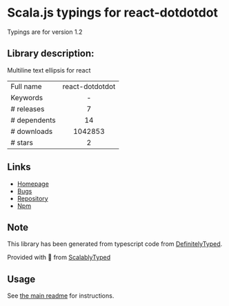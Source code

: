 
# Scala.js typings for react-dotdotdot

Typings are for version 1.2

## Library description:
Multiline text ellipsis for react

|                    |                 |
| ------------------ | :-------------: |
| Full name          | react-dotdotdot |
| Keywords           | - |
| # releases         | 7 |
| # dependents       | 14 |
| # downloads        | 1042853 |
| # stars            | 2 |

## Links
- [Homepage](https://github.com/CezaryDanielNowak/React-dotdotdot#readme)
- [Bugs](https://github.com/CezaryDanielNowak/React-dotdotdot/issues)
- [Repository](https://github.com/CezaryDanielNowak/React-dotdotdot)
- [Npm](https://www.npmjs.com/package/react-dotdotdot)
    


## Note
This library has been generated from typescript code from [DefinitelyTyped](https://definitelytyped.org).

Provided with :purple_heart: from [ScalablyTyped](https://github.com/oyvindberg/ScalablyTyped)

## Usage
See [the main readme](../../readme.md) for instructions.


